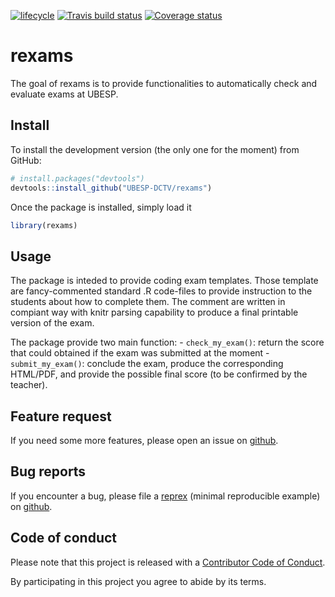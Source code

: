 
<!-- README.md is generated from README.Rmd. Please edit that file -->

[![lifecycle](https://img.shields.io/badge/lifecycle-experimental-orange.svg)](https://www.tidyverse.org/lifecycle/#experimental)
[![Travis build
status](https://travis-ci.org/UBESP-DCTV/rexams.svg?branch=master)](https://travis-ci.org/UBESP-DCTV/rexams)
[![Coverage
status](https://codecov.io/gh/UBESP-DCTV/rexams/branch/master/graph/badge.svg)](https://codecov.io/github/UBESP-DCTV/rexams?branch=master)

# rexams

The goal of rexams is to provide functionalities to automatically check
and evaluate exams at UBESP.

## Install

To install the development version (the only one for the moment) from
GitHub:

``` r
# install.packages("devtools")
devtools::install_github("UBESP-DCTV/rexams")
```

Once the package is installed, simply load it

``` r
library(rexams)
```

## Usage

The package is inteded to provide coding exam templates. Those template
are fancy-commented standard .R code-files to provide instruction to the
students about how to complete them. The comment are written in compiant
way with knitr parsing capability to produce a final printable version
of the exam.

The package provide two main function: - `check_my_exam()`: return the
score that could obtained if the exam was submitted at the moment -
`submit_my_exam()`: conclude the exam, produce the corresponding
HTML/PDF, and provide the possible final score (to be confirmed by the
teacher).

## Feature request

If you need some more features, please open an issue on
[github](https://github.com/UBESP-DCTV/rexams/issues).

## Bug reports

If you encounter a bug, please file a
[reprex](https://github.com/tidyverse/reprex) (minimal reproducible
example) on [github](https://github.com/UBESP-DCTV/rexams/issues).

## Code of conduct

Please note that this project is released with a [Contributor Code of
Conduct](CODE_OF_CONDUCT.md).

By participating in this project you agree to abide by its terms.
